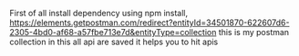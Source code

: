 First of all install dependency using npm install,
https://elements.getpostman.com/redirect?entityId=34501870-622607d6-2305-4bd0-af68-a57fbe713e7d&entityType=collection
this is my postman collection in this all api are saved it helps you to hit apis
